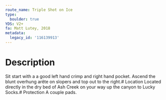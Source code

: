 ```yaml
---
route_name: Triple Shot on Ice
type:
  boulder: true
YDS: V2+
fa: Matt Lutey, 2018
metadata:
  legacy_id: '116139913'
---
```

# Description
Sit start with a a good left hand crimp and right hand pocket. Ascend the blunt overhung arête on slopers and top out to the right.# Location
Located directly in the dry bed of Ash Creek on your way up the canyon to Lucky Socks.# Protection
A couple pads.